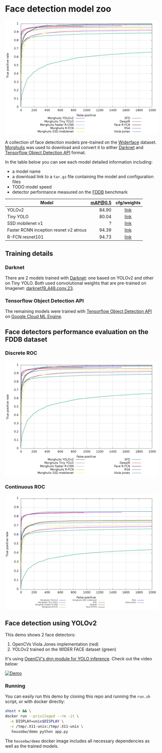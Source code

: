 # Face detection model zoo

![Discrete ROC](images/discROC-compare.png) 

A collection of face detection models pre-trained on the [Widerface](http://mmlab.ie.cuhk.edu.hk/projects/WIDERFace/) 
dataset. [Morghulis](https://github.com/the-house-of-black-and-white/morghulis) was used to 
download and convert it to either [Darknet](https://pjreddie.com/darknet/yolo/) and [Tensorflow Object Detection API](https://github.com/tensorflow/models/tree/master/research/object_detection) format.

In the table below you can see each model detailed information including:

* a model name
* a download link to a `tar.gz` file containing the model and configuration files
* TODO model speed
* detector performance measured on the [FDDB](http://vis-www.cs.umass.edu/fddb/) benchmark

Model | mAP@0.5 | cfg/weights
--- | ---: | :---:
YOLOv2 | 84.90 |[link](https://drive.google.com/open?id=1_Uj59hkJEpht2ykZphW4m-l42odwkPJB)
Tiny YOLO | 80.04 |[link](https://drive.google.com/open?id=1koNNZv53JXzcgP_5sPMUVlAnB7HW8uLc)
SSD mobilenet v1 | ? |[link](https://drive.google.com/open?id=1NT3PLBHa4cYj_RmKlRrCZSWMKMct2-26)
Faster RCNN inception resnet v2 atrous | 94.39 |[link](https://drive.google.com/open?id=1bMdKHMcVidrG7BUvoIk6cCcEGKhBFvcc)
R-FCN resnet101 | 94.73 |[link](https://drive.google.com/open?id=1is7Ldv9ASYNcrv2GyXS7EaV58UaqhuFQ)


## Training details

### Darknet

There are 2 models trained with [Darknet](https://pjreddie.com/darknet/yolo/): one based on YOLOv2 and other 
on Tiny YOLO. Both used convolutional weights that are pre-trained on Imagenet: 
[darknet19_448.conv.23](https://pjreddie.com/media/files/darknet19_448.conv.23).

### Tensorflow Object Detection API

The remaining models were trained with [Tensorflow Object Detection API](https://github.com/tensorflow/models/tree/master/research/object_detection) 
on [Google Cloud ML Engine](https://cloud.google.com/ml-engine/docs/technical-overview).


## Face detectors performance **evaluation** on the FDDB dataset

### Discrete ROC

![Discrete ROC](images/discROC-compare.png) 


### Continuous ROC

![Continuous ROC](images/contROC-compare.png) 



## Face detection using YOLOv2

This demo shows 2 face detectors:

1) OpenCVs Viola Jones implementation (red)
2) YOLOv2 trained on the WIDER FACE dataset (green)

It's using  [OpenCV's dnn module for YOLO inference](https://github.com/opencv/opencv/pull/9705).
Check out the video below:

[![Demo](http://img.youtube.com/vi/dkTi8naw67Y/0.jpg)](http://www.youtube.com/watch?v=dkTi8naw67Y)

### Running

You can easily run this demo by cloning this repo and running the `run.sh` script, or with docker directly:

```bash
xhost + && \
docker run --privileged --rm -it \
  -e DISPLAY=unix$DISPLAY \
  -v /tmp/.X11-unix:/tmp/.X11-unix \
   housebw/demo python app.py
```

The `housebw/demo` docker image includes all necessary dependencies as well as the trained models.
